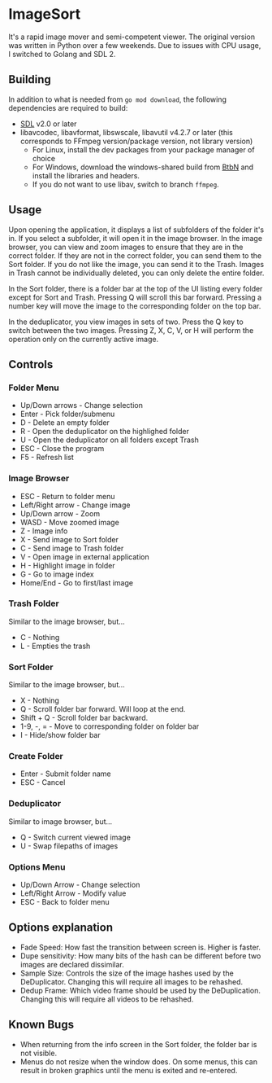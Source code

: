 # ImageSort

It's a rapid image mover and semi-competent viewer. The original version was written in Python over a few weekends. Due to issues with CPU usage, I switched to Golang and SDL 2.

## Building

In addition to what is needed from `go mod download`, the following dependencies are required to build:

- [SDL](https://github.com/libsdl-org/SDL) v2.0 or later
- libavcodec, libavformat, libswscale, libavutil v4.2.7 or later (this corresponds to FFmpeg version/package version, not library version)
  - For Linux, install the dev packages from your package manager of choice
  - For Windows, download the windows-shared build from [BtbN](https://github.com/BtbN/FFmpeg-Builds/releases) and install the libraries and headers.
  - If you do not want to use libav, switch to branch `ffmpeg`.

## Usage

Upon opening the application, it displays a list of subfolders of the folder it's in. If you select a subfolder, it will open it in the image browser. In the image browser, you can view and zoom images to ensure that they are in the correct folder. If they are not in the correct folder, you can send them to the Sort folder. If you do not like the image, you can send it to the Trash. Images in Trash cannot be individually deleted, you can only delete the entire folder.

In the Sort folder, there is a folder bar at the top of the UI listing every folder except for Sort and Trash. Pressing Q will scroll this bar forward. Pressing a number key will move the image to the corresponding folder on the top bar.

In the deduplicator, you view images in sets of two. Press the Q key to switch between the two images. Pressing Z, X, C, V, or H will perform the operation only on the currently active image.

## Controls

### Folder Menu

- Up/Down arrows - Change selection
- Enter - Pick folder/submenu
- D - Delete an empty folder
- R - Open the deduplicator on the highlighed folder
- U - Open the deduplicator on all folders except Trash
- ESC - Close the program
- F5 - Refresh list

### Image Browser

- ESC - Return to folder menu
- Left/Right arrow - Change image
- Up/Down arrow - Zoom
- WASD - Move zoomed image
- Z - Image info
- X - Send image to Sort folder
- C - Send image to Trash folder
- V - Open image in external application
- H - Highlight image in folder
- G - Go to image index
- Home/End - Go to first/last image

### Trash Folder

Similar to the image browser, but...

- C - Nothing
- L - Empties the trash

### Sort Folder

Similar to the image browser, but...

- X - Nothing
- Q - Scroll folder bar forward. Will loop at the end.
- Shift + Q - Scroll folder bar backward.
- 1-9, -, = - Move to corresponding folder on folder bar
- I - Hide/show folder bar

### Create Folder

- Enter - Submit folder name
- ESC - Cancel

### Deduplicator

Similar to image browser, but...

- Q - Switch current viewed image
- U - Swap filepaths of images

### Options Menu

- Up/Down Arrow - Change selection
- Left/Right Arrow - Modify value
- ESC - Back to folder menu

## Options explanation

- Fade Speed: How fast the transition between screen is. Higher is faster.
- Dupe sensitivity: How many bits of the hash can be different before two images are declared dissimilar.
- Sample Size: Controls the size of the image hashes used by the DeDuplicator. Changing this will require all images to be rehashed.
- Dedup Frame: Which video frame should be used by the DeDuplication. Changing this will require all videos to be rehashed.

## Known Bugs

- When returning from the info screen in the Sort folder, the folder bar is not visible.
- Menus do not resize when the window does. On some menus, this can result in broken graphics until the menu is exited and re-entered.
